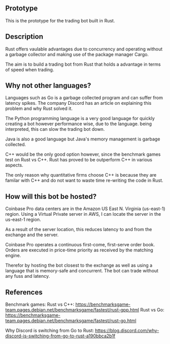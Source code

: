 ## Prototype

This is the prototype for the trading bot built in Rust.

## Description

Rust offers vaulable advantages due to concurrency and
operating without a garbage collector and making
use of the package manager Cargo.

The aim is to build a trading bot from Rust that holds
a advantage in terms of speed when trading.

## Why not other languages?

Languages such as Go is a garbage collected program and can
suffer from latency spikes. The company Discord has an article
on explaining this problem and why Rust solved it.

The Python programming language is a very good language for
quickly creating a bot however performance wise, due to the language.
being interpreted, this can slow the trading bot down.

Java is also a good language but Java's memory management is
garbage collected.

C++ would be the only good option however, since the benchmark games test 
on Rust vs C++. Rust has proved to be outperform C++ in various aspects.

The only reason why quantitative firms choose C++ is because they are
familar with C++ and do not want to waste time re-writing the code in Rust.

## How will this bot be hosted?

Coinbase Pro data centers are in the Amazon US East N. Virginia (us-east-1) region.
Using a Virtual Private server in AWS, I can locate the server in the us-east-1
region. 

As a result of the server location, this reduces latency to and from the exchange and
the server.

Coinbase Pro operates a continuous first-come, first-serve order book.
Orders are executed in price-time priority as received by the matching engine.

Therefor by hosting the bot closest to the exchange as well as using a language that
is memory-safe and concurrent. The bot can trade without any fuss and latency.

## References

Benchmark games:
Rust vs C++:
https://benchmarksgame-team.pages.debian.net/benchmarksgame/fastest/rust-gpp.html
Rust vs Go:
https://benchmarksgame-team.pages.debian.net/benchmarksgame/fastest/rust-go.html

Why Discord is switching from Go to Rust:
https://blog.discord.com/why-discord-is-switching-from-go-to-rust-a190bbca2b1f